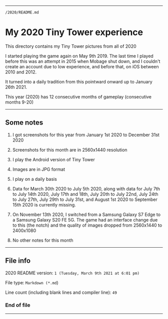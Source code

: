 
***

`/2020/README.md`

# My 2020 Tiny Tower experience

This directory contains my Tiny Tower pictures from all of 2020

I started playing the game again on May 9th 2019. The last time I played before this was an attempt in 2015 when Mobage shut down, and I couldn't create an account due to low experience, and before that, on iOS between 2010 and 2012.

It turned into a daily tradition from this pointward onward up to January 26th 2021.

This year (2020) has 12 consecutive months of gameplay (consecutive months 9-20)

***

## Some notes

1. I got screenshots for this year from January 1st 2020 to December 31st 2020
 
2. Screenshots for this month are in 2560x1440 resolution

3. I play the Android version of Tiny Tower

4. Images are in JPG format

5. I play on a daily basis

6. Data for March 30th 2020 to July 5th 2020, along with data for July 7th to July 14th 2020, July 17th and 18th, July 20th to July 22nd, July 24th to July 27th, July 29th to July 31st, and August 1st 2020 to September 15th 2020 is currently missing.

7. On November 13th 2020, I switched from a Samsung Galaxy S7 Edge to a Samsung Galaxy S20 FE 5G. The game had an interface change due to this (the notch) and the quality of images dropped from 2560x1440 to 2400x1080

8. No other notes for this month

***

## File info

2020 README version: `1 (Tuesday, March 9th 2021 at 6:01 pm)`

File type: `Markdown (*.md`)

Line count (including blank lines and compiler line): `49`

### End of file

***
